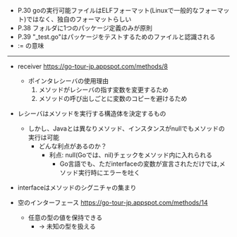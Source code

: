 * P.30 goの実行可能ファイルはELFフォーマット(Linuxで一般的なフォーマット)ではなく、独自のフォーマットらしい
* P.38 フォルダに1つのパッケージ定義のみが原則
* P.39 "\_test.go"はパッケージをテストするためのファイルと認識される
* := の意味


---
* receiver https://go-tour-jp.appspot.com/methods/8
  * ポインタレシーバの使用理由
    1. メソッドがレシーバの指す変数を変更するため
    2. メソッドの呼び出しごとに変数のコピーを避けるため


* レシーバはメソッドを実行する構造体を決定するもの
  * しかし、Javaとは異なりメソッド、インスタンスがnullでもメソッドの実行は可能
    * どんな利点があるのか？
      * 利点: null(Goでは、nil)チェックをメソッド内に入れられる
        * Go言語でも、ただinterfaceの変数が宣言されただけでは,メソッド実行時にエラーを吐く
* interfaceはメソッドのシグニチャの集まり

* 空のインターフェース https://go-tour-jp.appspot.com/methods/14
  * 任意の型の値を保持できる
    * -> 未知の型を扱える
